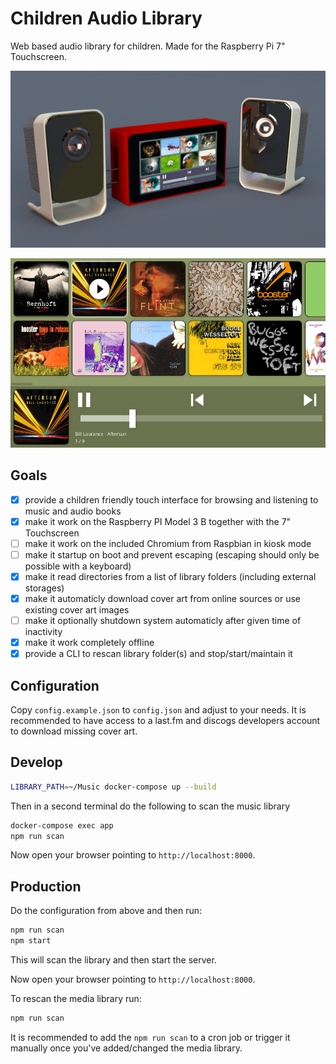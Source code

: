 # Children Audio Library

Web based audio library for children. Made for the Raspberry Pi 7" Touchscreen.

![3d Model](./design/renders/children-audio-library-model-day.png)

![Screenshot](./design/screenshot.png)

## Goals

- [x] provide a children friendly touch interface for browsing and listening to music and audio books
- [x] make it work on the Raspberry PI Model 3 B together with the 7" Touchscreen
- [ ] make it work on the included Chromium from Raspbian in kiosk mode
- [ ] make it startup on boot and prevent escaping (escaping should only be possible with a keyboard)
- [x] make it read directories from a list of library folders (including external storages)
- [x] make it automaticly download cover art from online sources or use existing cover art images
- [ ] make it optionally shutdown system automaticly after given time of inactivity
- [x] make it work completely offline
- [x] provide a CLI to rescan library folder(s) and stop/start/maintain it

## Configuration

Copy `config.example.json` to `config.json` and adjust to your needs.
It is recommended to have access to a last.fm and discogs developers account to download missing cover art.

## Develop

```bash
LIBRARY_PATH=~/Music docker-compose up --build
```

Then in a second terminal do the following to scan the music library

```bash
docker-compose exec app
npm run scan
```

Now open your browser pointing to `http://localhost:8000`.

## Production

Do the configuration from above and then run:

```bash
npm run scan
npm start
```

This will scan the library and then start the server.

Now open your browser pointing to `http://localhost:8000`.

To rescan the media library run:

```bash
npm run scan
```

It is recommended to add the `npm run scan` to a cron job or trigger it manually once you've added/changed the media library.
